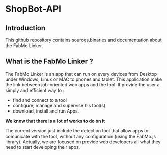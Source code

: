 ShopBot-API
===========

## Introduction
This github repository contains sources,binaries and documentation about the FabMo Linker.

## What is the FabMo Linker ?
The FabMo Linker is an app that can run on every devices from Desktop under Windows, Linux or MAC to phones and tablet.
This application make the link between job-oriented web apps and the tool.
It provide the user a simply and efficient way to  :
 * find and connect to a tool
 * configure, manage and supervise his tool(s)
 * download, install and run Apps.

**We know that there is a lot of works to do on it**

The current version just include the detection tool that allow apps to comunicate with the tool, without any configuration (using the FabMo.js library). Actually, we are focused on provide web developers all what they need to start developing their apps.
